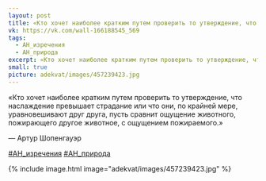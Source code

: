 ```yaml
---
layout: post
title: «Кто хочет наиболее кратким путем проверить то утверждение, что наслаждение превышает страдание...»
vk: https://vk.com/wall-166188545_569
tags:
  - АН_изречения
  - АН_природа
excerpt: «Кто хочет наиболее кратким путем проверить то утверждение, что наслаждение превышает страдание или что они, по крайней мере, уравновешивают друг друга, пусть сравнит ощущение животного, пожирающего другое животное, с ощущением пожираемого.» — Артур Шопенгауэр
small: true
picture: adekvat/images/457239423.jpg
---
```

«Кто хочет наиболее кратким путем проверить то утверждение, что наслаждение превышает страдание или что они, по крайней мере, уравновешивают друг друга, пусть сравнит ощущение животного, пожирающего другое животное, с ощущением пожираемого.»

— Артур Шопенгауэр

[#АН_изречения](poisk.html#АН_изречения)
[#АН_природа](poisk.html#АН_природа)

{% include image.html image="adekvat/images/457239423.jpg" %}